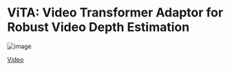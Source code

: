 # ViTA: Video Transformer Adaptor for Robust Video Depth Estimation

![image](https://github.com/KexianHust/ViTA/st-slice-sota.png)

[Video](https://youtu.be/3NgVnLWGQTU)
